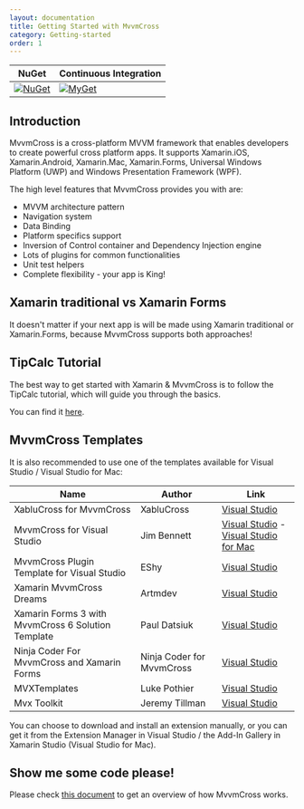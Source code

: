 ```yaml
---
layout: documentation
title: Getting Started with MvvmCross
category: Getting-started
order: 1
---
```

NuGet | Continuous Integration
-------|-----------
[![NuGet](https://img.shields.io/nuget/v/MvvmCross.svg)](https://www.nuget.org/packages/MvvmCross/) | [![MyGet](https://img.shields.io/myget/mvvmcross/v/MvvmCross.svg)](https://www.myget.org/F/mvvmcross/api/v3/index.json)

## Introduction

MvvmCross is a cross-platform MVVM framework that enables developers to create powerful cross platform apps. It supports Xamarin.iOS, Xamarin.Android, Xamarin.Mac, Xamarin.Forms, Universal Windows Platform (UWP) and Windows Presentation Framework (WPF).

The high level features that MvvmCross provides you with are:
* MVVM architecture pattern
* Navigation system
* Data Binding
* Platform specifics support
* Inversion of Control container and Dependency Injection engine
* Lots of plugins for common functionalities
* Unit test helpers
* Complete flexibility - your app is King!

## Xamarin traditional vs Xamarin Forms

It doesn't matter if your next app is will be made using Xamarin traditional or Xamarin.Forms, because MvvmCross supports both approaches! 

## TipCalc Tutorial

The best way to get started with Xamarin & MvvmCross is to follow the TipCalc tutorial, which will guide you through the basics.

You can find it [here](https://www.mvvmcross.com/documentation/tutorials/tipcalc/the-tip-calc-tutorial).

## MvvmCross Templates

It is also recommended to use one of the templates available for Visual Studio / Visual Studio for Mac:

Name | Author | Link
---- | --------- | -------
XabluCross for MvvmCross | XabluCross | [Visual Studio](https://marketplace.visualstudio.com/items?itemName=XabluCross.XabluCrossVSPackage)
MvvmCross for Visual Studio | Jim Bennett | [Visual Studio](https://marketplace.visualstudio.com/items?itemName=JimBobBennett.MvvmCrossforVisualStudio-19327) - [Visual Studio for Mac](http://addins.monodevelop.com/Project/Index/227)
MvvmCross Plugin Template for Visual Studio | EShy | [Visual Studio](https://marketplace.visualstudio.com/items?itemName=EShy.MvvmCrossPluginTemplateforVisualStudio)
Xamarin MvvmCross Dreams | Artmdev | [Visual Studio](https://marketplace.visualstudio.com/items?itemName=Artmdev.XamarinMvvmCrossDREAMS)
Xamarin Forms 3 with MvvmCross 6 Solution Template | Paul Datsiuk | [Visual Studio](https://marketplace.visualstudio.com/items?itemName=PaulDatsiuk.XamarinFormswithMvvmCross5SolutionTemplate)
Ninja Coder For MvvmCross and Xamarin Forms | Ninja Coder for MvvmCross | [Visual Studio](https://marketplace.visualstudio.com/items?itemName=NinjaCoderforMvvmCross.NinjaCoderForMvvmCrossandXamarinForms)
MVXTemplates | Luke Pothier | [Visual Studio](https://marketplace.visualstudio.com/items?itemName=LukePothier.MVXTemplates)
Mvx Toolkit | Jeremy Tillman | [Visual Studio](https://marketplace.visualstudio.com/items?itemName=jtillman.mvxtoolkit)

You can choose to download and install an extension manually, or you can get it from the Extension Manager in Visual Studio / the Add-In Gallery in Xamarin Studio (Visual Studio for Mac).

## Show me some code please!

Please check [this document](https://www.mvvmcross.com/documentation/getting-started/mvvmcross-overview) to get an overview of how MvvmCross works.


